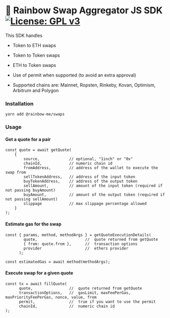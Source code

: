 # 🌈 Rainbow Swap Aggregator JS SDK [![License: GPL v3](https://img.shields.io/badge/License-GPL%20v3-blue.svg)](https://www.gnu.org/licenses/gpl-3.0)

This SDK handles

- Token to ETH swaps
- Token to Token swaps
- ETH to Token swaps
- Use of permit when supported (to avoid an extra approval)

- Supported chains are: Mainnet, Ropsten, Rinkeby, Kovan, Optimism, Arbitrum and Polygon


### Installation

```
yarn add @rainbow-me/swaps
```


### Usage

#### Get a quote for a pair

```
const quote = await getQuote(
    { 
        source,             // optional, "1inch" or "0x"
        chainId,            // numeric chain id
        fromAddress,        // address of the wallet to execute the swap from
        sellTokenAddress,   // address of the input token
        buyTokenAddress,    // address of the output token
        sellAmount,         // amount of the input token (required if not passing buyAmount)
        buyAmount,          // amount of the output token (required if not passing sellAmount)
        slippage            // max slippage percentage allowed
    }   
);

```

####  Estimate gas for the swap 

```
const { params, method, methodArgs } = getQuoteExecutionDetails(
        quote,                     //  quote returned from getQuote
        { from: quote.from },      //  transaction options
        provider                   //  ethers provider
      );

const estimatedGas = await method(methodArgs);

```


####  Execute swap for a given quote

```
const tx = await fillQuote(
      quote,                //  quote returned from getQuote
      transactionOptions,   //  gasLimit, maxFeePerGas, maxPriorityFeePerGas, nonce, value, from 
      permit,               //  true if you want to use the permit
      chainId,              //  numeric chain id
);

```
